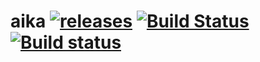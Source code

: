 # aika [![releases](https://img.shields.io/github/tag/igagis/aika.svg)](https://github.com/igagis/aika/releases) [![Build Status](https://travis-ci.org/igagis/aika.svg)](https://travis-ci.org/igagis/aika) [![Build status](https://ci.appveyor.com/api/projects/status/ucivbts27wr8tkdo/branch/master?svg=true)](https://ci.appveyor.com/project/igagis/aika/branch/master)


